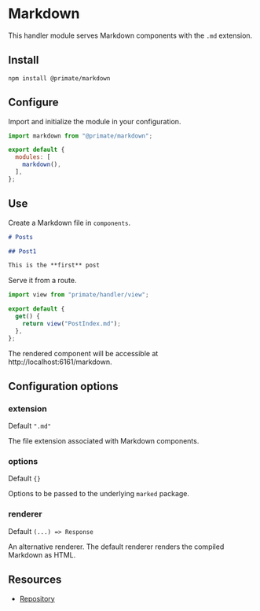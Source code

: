 # Markdown

This handler module serves Markdown components with the `.md` extension.

## Install

`npm install @primate/markdown`

## Configure

Import and initialize the module in your configuration.

```js caption=primate.config.js
import markdown from "@primate/markdown";

export default {
  modules: [
    markdown(),
  ],
};
```
## Use

Create a Markdown file in `components`.

```md caption=components/PostIndex.md
# Posts

## Post1

This is the **first** post
```

Serve it from a route.

```js caption=routes/markdown.js
import view from "primate/handler/view";

export default {
  get() {
    return view("PostIndex.md");
  },
};
```

The rendered component will be accessible at http://localhost:6161/markdown.

## Configuration options

### extension

Default `".md"`

The file extension associated with Markdown components.

### options

Default `{}`

Options to be passed to the underlying `marked` package.

### renderer

Default `(...) => Response`

An alternative renderer. The default renderer renders the compiled Markdown as
HTML.

## Resources

* [Repository][repo]

[repo]: https://github.com/primatejs/primate/tree/master/packages/markdown
